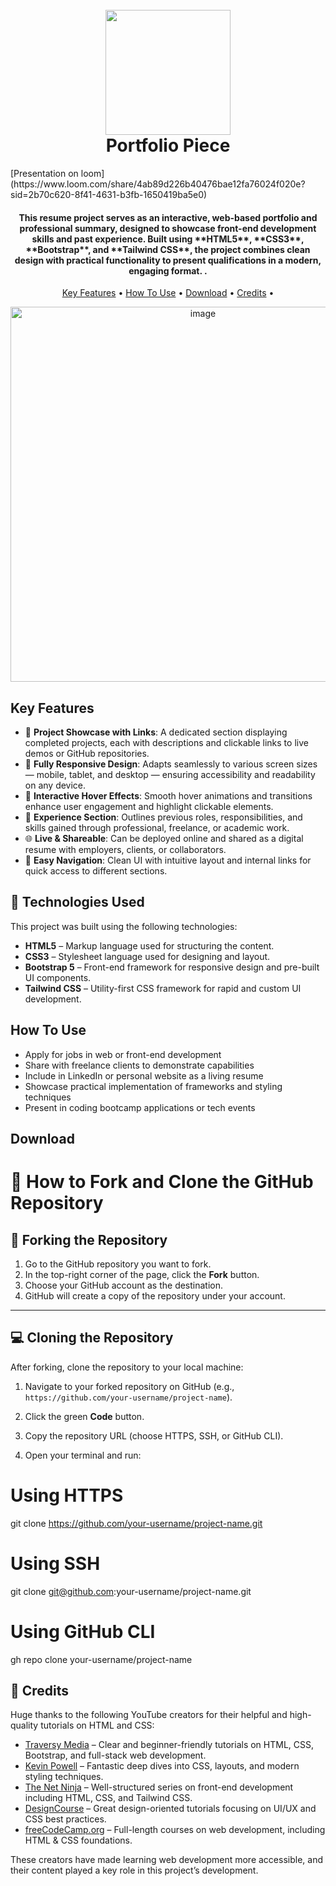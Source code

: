 
<h1 align="center">
  <br>
  <img src="https://raw.githubusercontent.com/amitmerchant1990/electron-markdownify/master/app/img/markdownify.png" width="200"></a>
  <br>
  Portfolio Piece
  <br>
</h1>
<p>[Presentation on loom](https://www.loom.com/share/4ab89d226b40476bae12fa76024f020e?sid=2b70c620-8f41-4631-b3fb-1650419ba5e0)</p>
<h4 align="center">This resume project serves as an interactive, web-based portfolio and professional summary, designed to showcase front-end development skills and past experience. Built using **HTML5**, **CSS3**, **Bootstrap**, and **Tailwind CSS**, the project combines clean design with practical functionality to present qualifications in a modern, engaging format.
.</h4>

<p align="center">
  <a href="#key-features">Key Features</a> •
  <a href="#technologies-used">How To Use</a> •
  <a href="#download">Download</a> •
  <a href="#credits">Credits</a> •
  
  
</p>

<p align="center">
<img width="600" alt="image" src="https://github.com/user-attachments/assets/b17b77f1-31c9-4263-ad49-d1c8ec598b0f" />
</p>

## Key Features

- 🔗 **Project Showcase with Links**: A dedicated section displaying completed projects, each with descriptions and clickable links to live demos or GitHub repositories.  
- 📱 **Fully Responsive Design**: Adapts seamlessly to various screen sizes — mobile, tablet, and desktop — ensuring accessibility and readability on any device.  
- 🎯 **Interactive Hover Effects**: Smooth hover animations and transitions enhance user engagement and highlight clickable elements.  
- 🧩 **Experience Section**: Outlines previous roles, responsibilities, and skills gained through professional, freelance, or academic work.  
- 🌐 **Live & Shareable**: Can be deployed online and shared as a digital resume with employers, clients, or collaborators.  
- 🧭 **Easy Navigation**: Clean UI with intuitive layout and internal links for quick access to different sections.

## 🚀 Technologies Used

This project was built using the following technologies:

- **HTML5** – Markup language used for structuring the content.
- **CSS3** – Stylesheet language used for designing and layout.
- **Bootstrap 5** – Front-end framework for responsive design and pre-built UI components.
- **Tailwind CSS** – Utility-first CSS framework for rapid and custom UI development.


## How To Use

- Apply for jobs in web or front-end development  
- Share with freelance clients to demonstrate capabilities  
- Include in LinkedIn or personal website as a living resume  
- Showcase practical implementation of frameworks and styling techniques  
- Present in coding bootcamp applications or tech events

## Download

# 📁 How to Fork and Clone the GitHub Repository


## 🔁 Forking the Repository

1. Go to the GitHub repository you want to fork.
2. In the top-right corner of the page, click the **Fork** button.
3. Choose your GitHub account as the destination.
4. GitHub will create a copy of the repository under your account.

---

## 💻 Cloning the Repository

After forking, clone the repository to your local machine:

1. Navigate to your forked repository on GitHub (e.g., `https://github.com/your-username/project-name`).
2. Click the green **Code** button.
3. Copy the repository URL (choose HTTPS, SSH, or GitHub CLI).

4. Open your terminal and run:


# Using HTTPS
git clone https://github.com/your-username/project-name.git

# Using SSH
git clone git@github.com:your-username/project-name.git

# Using GitHub CLI
gh repo clone your-username/project-name

## 🙌 Credits

Huge thanks to the following YouTube creators for their helpful and high-quality tutorials on HTML and CSS:

- [Traversy Media](https://www.youtube.com/user/TechGuyWeb) – Clear and beginner-friendly tutorials on HTML, CSS, Bootstrap, and full-stack web development.
- [Kevin Powell](https://www.youtube.com/kepowob) – Fantastic deep dives into CSS, layouts, and modern styling techniques.
- [The Net Ninja](https://www.youtube.com/c/TheNetNinja) – Well-structured series on front-end development including HTML, CSS, and Tailwind CSS.
- [DesignCourse](https://www.youtube.com/user/DesignCourse) – Great design-oriented tutorials focusing on UI/UX and CSS best practices.
- [freeCodeCamp.org](https://www.youtube.com/c/Freecodecamp) – Full-length courses on web development, including HTML & CSS foundations.

These creators have made learning web development more accessible, and their content played a key role in this project’s development.





